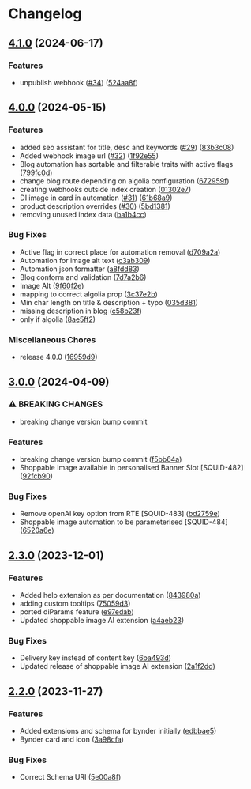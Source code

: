 # Changelog

## [4.1.0](https://github.com/amplience/dc-demostore-automation/compare/v4.0.0...v4.1.0) (2024-06-17)


### Features

* unpublish webhook ([#34](https://github.com/amplience/dc-demostore-automation/issues/34)) ([524aa8f](https://github.com/amplience/dc-demostore-automation/commit/524aa8f5c477b084540a218147cfcc8c6275396d))

## [4.0.0](https://github.com/amplience/dc-demostore-automation/compare/v3.0.0...v4.0.0) (2024-05-15)


### Features

* added seo assistant for title, desc and keywords ([#29](https://github.com/amplience/dc-demostore-automation/issues/29)) ([83b3c08](https://github.com/amplience/dc-demostore-automation/commit/83b3c0858f5d29b7bd63f077dfeeab7edde67ad8))
* Added webhook image url ([#32](https://github.com/amplience/dc-demostore-automation/issues/32)) ([1f92e55](https://github.com/amplience/dc-demostore-automation/commit/1f92e553c209f0bb7f5f0deee13a380a93c3948f))
* Blog automation has sortable and filterable traits with active flags ([799fc0d](https://github.com/amplience/dc-demostore-automation/commit/799fc0d04178780f578ef07f18b660a91e548d7d))
* change blog route depending on algolia configuration ([672959f](https://github.com/amplience/dc-demostore-automation/commit/672959f38d0d0a241ce2762e333b8e72096071d0))
* creating webhooks outside index creation ([01302e7](https://github.com/amplience/dc-demostore-automation/commit/01302e769186fcc3e74076958deaa8e30e97acef))
* DI image in card in automation ([#31](https://github.com/amplience/dc-demostore-automation/issues/31)) ([61b68a9](https://github.com/amplience/dc-demostore-automation/commit/61b68a9ae432859f7082b68aadc4318d1dee2f8f))
* product description overrides ([#30](https://github.com/amplience/dc-demostore-automation/issues/30)) ([5bd1381](https://github.com/amplience/dc-demostore-automation/commit/5bd1381a78c3913d1559193688722687ccbe60fb))
* removing unused index data ([ba1b4cc](https://github.com/amplience/dc-demostore-automation/commit/ba1b4cc7dd2c311ecb9302372841287fbb335996))


### Bug Fixes

* Active flag in correct place for automation removal ([d709a2a](https://github.com/amplience/dc-demostore-automation/commit/d709a2a920eaf1db9f78fea50d544ac50493091f))
* Automation for image alt text ([c3ab309](https://github.com/amplience/dc-demostore-automation/commit/c3ab30923756505937e062fc9fc3e7b85619d4e8))
* Automation json formatter ([a8fdd83](https://github.com/amplience/dc-demostore-automation/commit/a8fdd83726b8cb7d01e6ccc944c01f1af5e49952))
* Blog conform and validation ([7d7a2b6](https://github.com/amplience/dc-demostore-automation/commit/7d7a2b6683a83641b20e1de0e183ff70402c53cc))
* Image Alt ([9f60f2e](https://github.com/amplience/dc-demostore-automation/commit/9f60f2e703c3c5cecf844a19ede0d3fdb9397fef))
* mapping to correct algolia prop ([3c37e2b](https://github.com/amplience/dc-demostore-automation/commit/3c37e2b0a0b796a8a4de4b058898e2b05bd63d34))
* Min char length on title & description + typo ([035d381](https://github.com/amplience/dc-demostore-automation/commit/035d381d8f0d297b383494320c3f9c98cc30e338))
* missing description in blog ([c58b23f](https://github.com/amplience/dc-demostore-automation/commit/c58b23f4460fefdad5dadb2eb7e5f4c7d16bd8d8))
* only if algolia ([8ae5ff2](https://github.com/amplience/dc-demostore-automation/commit/8ae5ff2d29b44d69152db4e8a6a0514b69f8425e))


### Miscellaneous Chores

* release 4.0.0 ([16959d9](https://github.com/amplience/dc-demostore-automation/commit/16959d906ce82e8da74fb4dc868cba8bdbeabcae))

## [3.0.0](https://github.com/amplience/dc-demostore-automation/compare/v2.3.0...v3.0.0) (2024-04-09)


### ⚠ BREAKING CHANGES

* breaking change version bump commit

### Features

* breaking change version bump commit ([f5bb64a](https://github.com/amplience/dc-demostore-automation/commit/f5bb64ada1f6c9c9d79c2bfdee6173562f78d283))
* Shoppable Image available in personalised Banner Slot [SQUID-482] ([92fcb90](https://github.com/amplience/dc-demostore-automation/commit/92fcb90b3d540f76bc85a2af712c64e7e0df91af))


### Bug Fixes

* Remove openAI key option from RTE [SQUID-483] ([bd2759e](https://github.com/amplience/dc-demostore-automation/commit/bd2759ea4b4d6fcfab5e26eb94c07c10e15bf537))
* Shoppable image automation to be parameterised [SQUID-484] ([6520a6e](https://github.com/amplience/dc-demostore-automation/commit/6520a6e13dfe603ac564c796600d23f2cdf5c050))

## [2.3.0](https://github.com/amplience/dc-demostore-automation/compare/v2.2.0...v2.3.0) (2023-12-01)


### Features

* Added help extension as per documentation ([843980a](https://github.com/amplience/dc-demostore-automation/commit/843980a84bf1a0e3bcb15a1becc769f2636e2af1))
* adding custom tooltips ([75059d3](https://github.com/amplience/dc-demostore-automation/commit/75059d368c613a6c7fae6e1e68899e7e512f8539))
* ported diParams feature ([e97edab](https://github.com/amplience/dc-demostore-automation/commit/e97edab2f2b1d4dd8e907faf1901ccbd949cd48d))
* Updated shoppable image AI extension ([a4aeb23](https://github.com/amplience/dc-demostore-automation/commit/a4aeb23edb73de686afb80a4d81d0b522869a195))


### Bug Fixes

* Delivery key instead of content key ([6ba493d](https://github.com/amplience/dc-demostore-automation/commit/6ba493d10163a751ba992552d1e7462a76dadac4))
* Updated release of shoppable image AI extension ([2a1f2dd](https://github.com/amplience/dc-demostore-automation/commit/2a1f2ddd2c6b9ceb820a11ea0e5f3a049de71086))

## [2.2.0](https://github.com/amplience/dc-demostore-automation/compare/v2.1.0...v2.2.0) (2023-11-27)


### Features

* Added extensions and schema for bynder initially ([edbbae5](https://github.com/amplience/dc-demostore-automation/commit/edbbae506e49caf7a8c27be963fc13ad1704daa9))
* Bynder card and icon ([3a98cfa](https://github.com/amplience/dc-demostore-automation/commit/3a98cfa0df1bfdee2372ab6aed2a0137161e99d5))


### Bug Fixes

* Correct Schema URI ([5e00a8f](https://github.com/amplience/dc-demostore-automation/commit/5e00a8f1be5abddd7e5c7d6b4c7908dd2b6c69d8))
